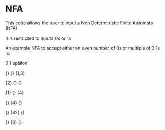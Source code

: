 # NFA
This code allows the user to input a Non Deterministic Finite Automata (NFA)

It is restricted to inputs 0s or 1s

An example NFA to accept either an even number of 0s or multiple of 3 1s is:

0   1   epsilon 

{}  {}    {1,3} 

{2} {}      {}

{1} {}     {4}

{}   {4}    {}

{}    {32}  {}

{}    {8}   {}
